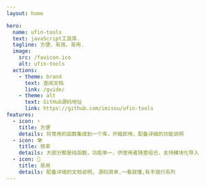 ```yaml
---
layout: home

hero:
  name: ufin-tools
  text: javaScript工具库.
  tagline: 方便、有效、易用.
  image:
    src: /favicon.ico
    alt: ufin-tools
  actions:
    - theme: brand
      text: 查阅文档
      link: /guide/
    - theme: alt
      text: GitHub源码地址
      link: https://github.com/imisou/ufin-tools
features:
  - icon: ⚡️
    title: 方便
    details: 将常用的函数集成到一个库，开箱即用，配备详细的功能说明
  - icon: 🛠️
    title: 效率
    details: 大部分都是纯函数，功能单一，供使用者随意组合，支持模块化导入
  - icon: 🖖
    title: 易用
    details: 配备详细的文档说明, 源码简单,一看就懂,有手就行系列
---
```

